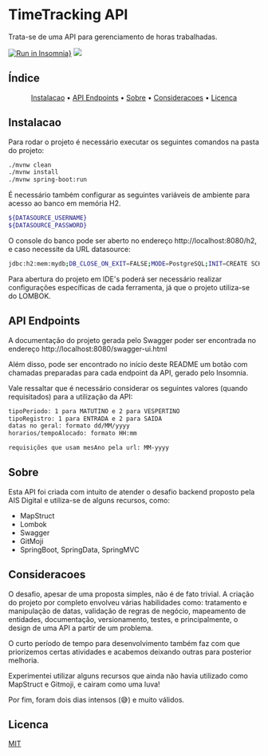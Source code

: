# TimeTracking API

Trata-se de uma API para gerenciamento de horas trabalhadas.

[![Run in Insomnia}](https://insomnia.rest/images/run.svg)](https://insomnia.rest/run/?label=TimeTracking%20API&uri=https%3A%2F%2Fraw.githubusercontent.com%2Fangvamberg%2Ftimetracking-api%2Fmaster%2Fsrc%2Fmain%2Fresources%2FTimeTrackingAPI.json)
<img src="https://img.shields.io/static/v1?label=Spring&message=TimeTracking-API&color=36d648&style=for-the-badge&logo=Spring"/>

## Índice
<p align="center">
 <a href="#instalacao">Instalacao</a> •
 <a href="#api-endpoints">API Endpoints</a> • 
 <a href="#sobre">Sobre</a> • 
 <a href="#consideracoes">Consideracoes</a> • 
 <a href="#licenca">Licenca</a> 
</p>

## Instalacao

Para rodar o projeto é necessário executar os seguintes comandos na pasta do projeto:

```bash
./mvnw clean
./mvnw install
./mvnw spring-boot:run
```

É necessário também configurar as seguintes variáveis de ambiente para acesso ao banco em memória H2.

```bash
${DATASOURCE_USERNAME}
${DATASOURCE_PASSWORD}
```

O console do banco pode ser aberto no endereço http://localhost:8080/h2, e caso necessite da URL datasource:

```bash
jdbc:h2:mem:mydb;DB_CLOSE_ON_EXIT=FALSE;MODE=PostgreSQL;INIT=CREATE SCHEMA IF NOT EXISTS TIMETRACKING
```

Para abertura do projeto em IDE's poderá ser necessário realizar configurações específicas de cada ferramenta, já que o projeto utiliza-se do LOMBOK.

## API Endpoints

A documentação do projeto gerada pelo Swagger poder ser encontrada no endereço http://localhost:8080/swagger-ui.html

Além disso, pode ser encontrado no início deste README um botão com chamadas preparadas para cada endpoint da API, gerado pelo Insomnia.

Vale ressaltar que é necessário considerar os seguintes valores (quando requisitados) para a utilização da API:
```bash
tipoPeriodo: 1 para MATUTINO e 2 para VESPERTINO
tipoRegistro: 1 para ENTRADA e 2 para SAIDA
datas no geral: formato dd/MM/yyyy
horarios/tempoAlocado: formato HH:mm

requisições que usam mesAno pela url: MM-yyyy
```

## Sobre
Esta API foi criada com intuito de atender o desafio backend proposto pela AIS Digital e utiliza-se de alguns recursos, como:
<ul>
 <li>MapStruct</li>
 <li>Lombok</li>
 <li>Swagger</li>
 <li>GitMoji</li>
 <li>SpringBoot, SpringData, SpringMVC</li>
</ul>


## Consideracoes
O desafio, apesar de uma proposta simples, não é de fato trivial. A criação do projeto por completo envolveu várias habilidades como: tratamento e manipulação de datas, validação de regras de negócio, mapeamento de entidades, documentação, versionamento, testes, e principalmente, o design de uma API a partir de um problema.

O curto período de tempo para desenvolvimento também faz com que priorizemos certas atividades e acabemos deixando outras para posterior melhoria. 

Experimentei utilizar alguns recursos que ainda não havia utilizado como MapStruct e Gitmoji, e cairam como uma luva!

Por fim, foram dois dias intensos (😅) e muito válidos.


## Licenca
[MIT](https://choosealicense.com/licenses/mit/)
